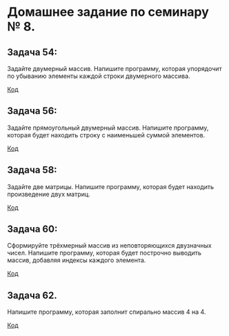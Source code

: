 # Домашнее задание по семинару № 8. 

## Задача 54: 
Задайте двумерный массив. Напишите программу, которая упорядочит по убыванию элементы каждой строки двумерного массива.

[Код](Exercise054/Program.cs)

## Задача 56: 
Задайте прямоугольный двумерный массив. Напишите программу, которая будет находить строку с наименьшей суммой элементов.

[Код](Exercise056/Program.cs)

## Задача 58: 
Задайте две матрицы. Напишите программу, которая будет находить произведение двух матриц.

[Код](Exercise058/Program.cs)

## Задача 60: 
Сформируйте трёхмерный массив из неповторяющихся двузначных чисел. 
Напишите программу, которая будет построчно выводить массив, добавляя индексы каждого элемента.

[Код](Exercise060/Program.cs)

## Задача 62. 
Напишите программу, которая заполнит спирально массив 4 на 4.

[Код](Exercise062/Program.cs)
